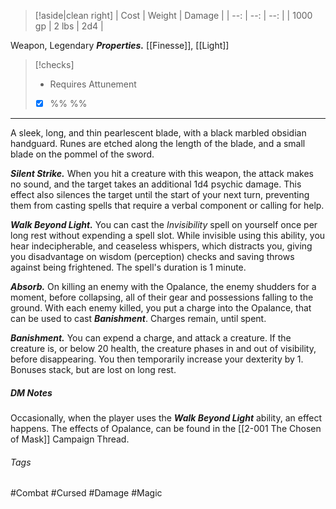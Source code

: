 
> [!aside|clean right]
>|  Cost |  Weight | Damage |
>| --: | --: | --: |
>| 1000 gp | 2 lbs | 2d4 |

Weapon, Legendary
***Properties.*** [[Finesse]], [[Light]]

> [!checks]
> - Requires Attunement‎ ‎ ‎ 
>  - [x] %% %%

****
A sleek, long, and thin pearlescent blade, with a black marbled obsidian handguard. Runes are etched along the length of the blade, and a small blade on the pommel of the sword.

***Silent Strike.*** When you hit a creature with this weapon, the attack makes no sound, and the target takes an additional 1d4 psychic damage. This effect also silences the target until the start of your next turn, preventing them from casting spells that require a verbal component or calling for help.

***Walk Beyond Light.*** You can cast the _Invisibility_ spell on yourself once per long rest without expending a spell slot. While invisible using this ability, you hear indecipherable, and ceaseless whispers, which distracts you, giving you disadvantage on wisdom (perception) checks and saving throws against being frightened. The spell's duration is 1 minute. 

***Absorb.*** On killing an enemy with the Opalance, the enemy shudders for a moment, before collapsing, all of their gear and possessions falling to the ground. With each enemy killed, you put a charge into the Opalance, that can be used to cast ***Banishment***. Charges remain, until spent.

***Banishment.*** You can expend a charge, and attack a creature. If the creature is, or below 20 health, the creature phases in and out of visibility, before disappearing. You then temporarily increase your dexterity by 1. Bonuses stack, but are lost on long rest. 

##### DM Notes
Occasionally, when the player uses the ***Walk Beyond Light*** ability, an effect happens. The effects of Opalance, can be found in the [[2-001 The Chosen of Mask]] Campaign Thread.

###### Tags
#Combat #Cursed #Damage #Magic